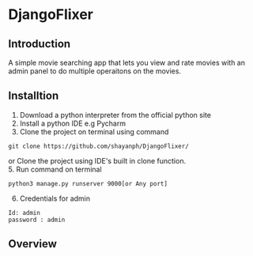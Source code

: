 # DjangoFlixer

## Introduction
A simple movie searching app that lets you view and rate movies with an admin panel to do multiple operaitons on the movies.

## Installtion
1. Download a python interpreter from the official python site
2. Install a python IDE e.g Pycharm
3. Clone the project on terminal using command
```
git clone https://github.com/shayanph/DjangoFlixer/
```
or Clone the project using IDE's built in clone function.  
5. Run command on terminal 
```
python3 manage.py runserver 9000[or Any port]
```
6. Credentials for admin
```
Id: admin
password : admin
```

## Overview

